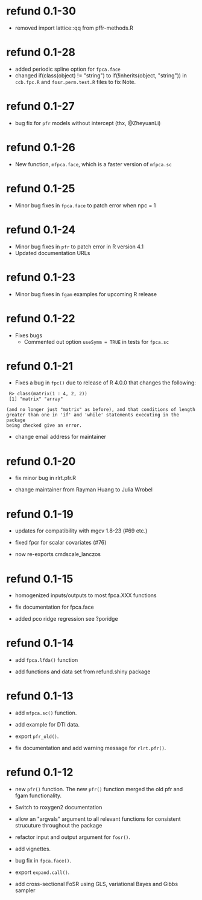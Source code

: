 # refund 0.1-30

* removed import lattice::qq from pffr-methods.R

# refund 0.1-28	

* added periodic spline option for `fpca.face`
* changed if(class(object) != "string") to if(!inherits(object, "string")) in `ccb.fpc.R` and `fosr.perm.test.R` files to fix Note.


# refund 0.1-27	

* bug fix for `pfr` models without intercept (thx, @ZheyuanLi)

# refund 0.1-26	

* New function, `mfpca.face`, which is a faster version of `mfpca.sc`


# refund 0.1-25	

* Minor bug fixes in `fpca.face` to patch error when npc = 1


# refund 0.1-24	

* Minor bug fixes in `pfr` to patch error in R version 4.1
* Updated documentation URLs

# refund 0.1-23

* Minor bug fixes in `fgam` examples for upcoming R release

# refund 0.1-22

* Fixes bugs 
  * Commented out option `useSymm = TRUE` in tests for `fpca.sc`

# refund 0.1-21

* Fixes a bug in `fpc()` due to release of R 4.0.0 that changes the following:

```
 R> class(matrix(1 : 4, 2, 2))
 [1] "matrix" "array" 

(and no longer just "matrix" as before), and that conditions of length
greater than one in 'if' and 'while' statements executing in the package
being checked give an error.
```

* change email address for maintainer

# refund 0.1-20

* fix minor bug in rlrt.pfr.R

* change maintainer from Rayman Huang to Julia Wrobel 

# refund 0.1-19


* updates for compatibility with mgcv 1.8-23  (#69 etc.)

* fixed fpcr for scalar covariates (#76)

* now re-exports cmdscale_lanczos

# refund 0.1-15

* homogenized inputs/outputs to most fpca.XXX functions

* fix documentation for fpca.face

* added pco ridge regression see ?poridge

# refund 0.1-14

* add `fpca.lfda()` function

* add functions and data set from refund.shiny package

# refund 0.1-13

* add `mfpca.sc()` function.

* add example for DTI data.

* export `pfr_old()`.

* fix documentation and add warning message for `rlrt.pfr()`.

# refund 0.1-12

* new `pfr()` function. The new `pfr()` function merged the old pfr and fgam functionality.

* Switch to roxygen2 documentation

* allow an "argvals" argument to all relevant functions for consistent strucuture throughout the package

* refactor input and output argument for `fosr()`.

* add vignettes.

* bug fix in `fpca.face()`.

* export `expand.call()`.

* add cross-sectional FoSR using GLS, variational Bayes and Gibbs sampler
